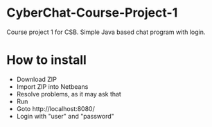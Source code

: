 # CyberChat-Course-Project-1
Course project 1 for CSB. Simple Java based chat program with login.

# How to install
* Download ZIP
* Import ZIP into Netbeans
* Resolve problems, as it may ask that
* Run
* Goto http://localhost:8080/
* Login with "user" and "password"
